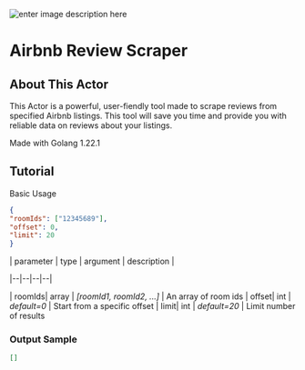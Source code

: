 
![enter image description here](https://images.apifyusercontent.com/QViNqJNkN3VG-xLmiVurqVkRPfdMLIvQT7xY2sYmVAE/aHR0cHM6Ly9kb3dubG9hZC5sb2dvLndpbmUvbG9nby9BaXJibmIvQWlyYm5iLUxvZ28ud2luZS5wbmc.png)

  

# Airbnb Review Scraper

  

## About This Actor

This Actor is a powerful, user-fiendly tool made to scrape reviews from specified Airbnb listings. This tool will save you time and provide you with reliable data on reviews about your listings.

Made with Golang 1.22.1

## Tutorial
Basic Usage
```json
{
"roomIds": ["12345689"],
"offset": 0,
"limit": 20
}
```

| parameter | type | argument | description |

|--|--|--|--|

| roomIds| array | _[roomId1, roomId2, ...]_ | An array of room ids
| offset| int | _default=0_ | Start from a specific offset
| limit| int | _default=20_ | Limit number of results
  

### Output Sample

  

```json
[]
```
